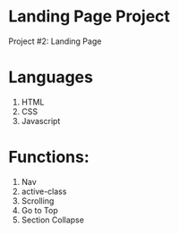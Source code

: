 # Landing Page Project

Project #2: Landing Page

# Languages 

1. HTML 
2. CSS 
3. Javascript

# Functions: 
1. Nav 
2. active-class 
3. Scrolling 
4. Go to Top 
5. Section Collapse
